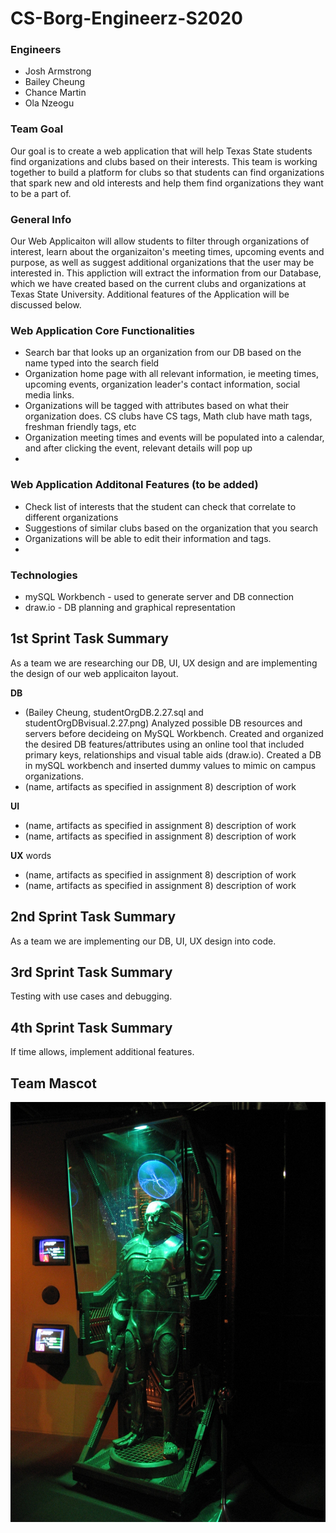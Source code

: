 # CS-Borg-Engineerz-S2020

### **Engineers**
* Josh Armstrong 
* Bailey Cheung 
* Chance Martin 
* Ola Nzeogu

### **Team Goal**
Our goal is to create a web application that will help Texas State students find organizations and clubs based on their interests. This team is working together to build a platform for clubs so that students can find organizations that spark new and old interests and help them find organizations they want to be a part of.

### **General Info**
Our Web Applicaiton will allow students to filter through organizations of interest, learn about the organizaiton's meeting times, upcoming events and purpose, as well as suggest additional organizations that the user may be interested in. This appliction will extract the information from our Database, which we have created based on the current clubs and organizations at Texas State University. Additional features of the Application will be discussed below.

### **Web Application Core Functionalities**
* Search bar that looks up an organization from our DB based on the name typed into the search field
* Organization home page with all relevant information, ie meeting times, upcoming events, organization leader's contact information, social media links.  
* Organizations will be tagged with attributes based on what their organization does. CS clubs have CS tags, Math club have math tags, freshman friendly tags, etc 
* Organization meeting times and events will be populated into a calendar, and after clicking the event, relevant details will pop up 
*


### **Web Application Additonal Features (to be added)**
* Check list of interests that the student can check that correlate to different organizations 
* Suggestions of similar clubs based on the organization that you search
* Organizations will be able to edit their information and tags.
*

### **Technologies**	
*  mySQL Workbench - used to generate server and DB connection 
*  draw.io - DB planning and graphical representation 

## **1st Sprint Task Summary**	
As a team we are researching our DB, UI, UX design and are implementing the design of our web applicaiton layout.

**DB** 
* (Bailey Cheung, studentOrgDB.2.27.sql and studentOrgDBvisual.2.27.png) Analyzed possible DB resources and servers before decideing on MySQL Workbench. Created and organized the desired DB features/attributes using an online tool that included primary keys, relationships and visual table aids (draw.io). Created a DB in mySQL workbench and inserted dummy values to mimic on campus organizations. 
* (name, artifacts as specified in assignment 8) description of work  

**UI** 
* (name, artifacts as specified in assignment 8) description of work  
* (name, artifacts as specified in assignment 8) description of work  

**UX** words
* (name, artifacts as specified in assignment 8) description of work  
* (name, artifacts as specified in assignment 8) description of work  

## **2nd Sprint Task Summary**	
As a team we are implementing our DB, UI, UX design into code. 

## **3rd Sprint Task Summary**	
Testing with use cases and debugging. 

## **4th Sprint Task Summary**	
If time allows, implement additional features. 

## **Team Mascot**
![alt text](https://github.com/CS3398-Borg-Engineerz/CS-Borg-Engineerz-S2020/blob/master/Borg.jpg)
